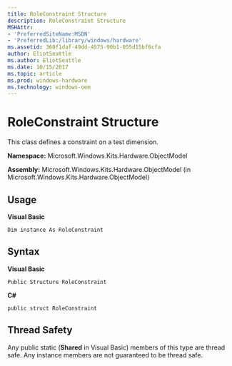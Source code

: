```yaml
---
title: RoleConstraint Structure
description: RoleConstraint Structure
MSHAttr:
- 'PreferredSiteName:MSDN'
- 'PreferredLib:/library/windows/hardware'
ms.assetid: 360f1daf-49dd-4575-90b1-055d15bf6cfa
author: EliotSeattle
ms.author: EliotSeattle
ms.date: 10/15/2017
ms.topic: article
ms.prod: windows-hardware
ms.technology: windows-oem
---
```


# RoleConstraint Structure


This class defines a constraint on a test dimension.

**Namespace:** Microsoft.Windows.Kits.Hardware.ObjectModel

**Assembly:** Microsoft.Windows.Kits.Hardware.ObjectModel (in Microsoft.Windows.Kits.Hardware.ObjectModel)

## <span id="Usage"></span><span id="usage"></span><span id="USAGE"></span>Usage


**Visual Basic**

`Dim instance As RoleConstraint`

## <span id="Syntax"></span><span id="syntax"></span><span id="SYNTAX"></span>Syntax


**Visual Basic**

`Public Structure RoleConstraint`

**C#**

`public struct RoleConstraint`

## <span id="Thread_Safety"></span><span id="thread_safety"></span><span id="THREAD_SAFETY"></span>Thread Safety


Any public static (**Shared** in Visual Basic) members of this type are thread safe. Any instance members are not guaranteed to be thread safe.

 

 






